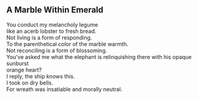 A Marble Within Emerald
-----------------------
You conduct my melancholy legume  
like an acerb lobster to fresh bread.  
Not living is a form of responding.  
To the parenthetical color of the marble warmth.  
Not reconciling is a form of blossoming.  
You've asked me what the elephant is relinquishing there with his opaque sunburst  
orange heart?  
I reply, the ship knows this.  
I took on dry bells.  
For wreath was insatiable and morally neutral.  
